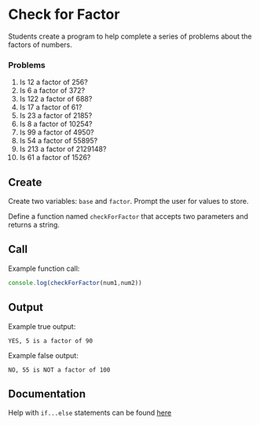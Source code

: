 # Check for Factor

Students create a program to help complete a series of problems about
the factors of numbers.

### Problems

1. Is 12 a factor of 256?
2. Is 6 a factor of 372?
3. Is 122 a factor of 688?
4. Is 17 a factor of 61?
5. Is 23 a factor of 2185?
6. Is 8 a factor of 10254?
7. Is 99 a factor of 4950?
8. Is 54 a factor of 55895?
9. Is 213 a factor of 2129148?
10. Is 61 a factor of 1526?

## Create

Create two variables: `base` and `factor`. Prompt the user for values to store.

Define a function named `checkForFactor` that accepts two parameters and returns
a string.

## Call

Example function call:
```js
console.log(checkForFactor(num1,num2))
```

## Output

Example true output:
```
YES, 5 is a factor of 90
```
Example false output:
```
NO, 55 is NOT a factor of 100
```
## Documentation

Help with `if...else` statements can be found [here]()
